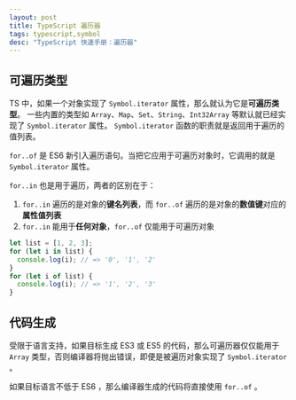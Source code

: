 ```yaml
---
layout: post
title: TypeScript 遍历器
tags: typescript,symbol
desc: "TypeScript 快速手册：遍历器"
---
```


## 可遍历类型

TS 中，如果一个对象实现了 `Symbol.iterator` 属性，那么就认为它是**可遍历类型**。
一些内置的类型如 `Array`、`Map`、`Set`、`String`、`Int32Array` 等默认就已经实现了 `Symbol.iterator` 属性。
`Symbol.iterator` 函数的职责就是返回用于遍历的值列表。

`for..of` 是 ES6 新引入遍历语句。当把它应用于可遍历对象时，它调用的就是 `Symbol.iterator` 属性。

`for..in` 也是用于遍历，两者的区别在于：

1. `for..in` 遍历的是对象的**键名列表**，而 `for..of` 遍历的是对象的**数值键**对应的**属性值列表**
2. `for..in` 能用于**任何对象**，`for..of` 仅能用于可遍历对象

```ts
let list = [1, 2, 3];
for (let i in list) {
  console.log(i); // => '0', '1', '2'
}
for (let i of list) {
  console.log(i); // => '1', '2', '3'
}
```

## 代码生成

受限于语言支持，如果目标生成 ES3 或 ES5 的代码，那么可遍历器仅仅能用于 `Array` 类型，否则编译器将抛出错误，即便是被遍历对象实现了 `Symbol.iterator` 。

如果目标语言不低于 ES6 ，那么编译器生成的代码将直接使用 `for..of` 。
